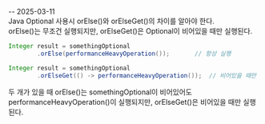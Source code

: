 -- 2025-03-11  
Java Optional 사용시 orElse()와 orElseGet()의 차이를 알아야 한다.  
orElse()는 무조건 실행되지만, orElseGet()은 Optional이 비어있을 때만 실행된다.
```java
Integer result = somethingOptional
        .orElse(performanceHeavyOperation());       // 항상 실행

Integer result = somethingOptional
        .orElseGet(() -> performanceHeavyOperation());  // 비어있을 때만 실행
```
두 개가 있을 때 orElse()는 somethingOptional이 비어있어도 performanceHeavyOperation()이 실행되지만, orElseGet()은 비어있을 때만 실행된다.